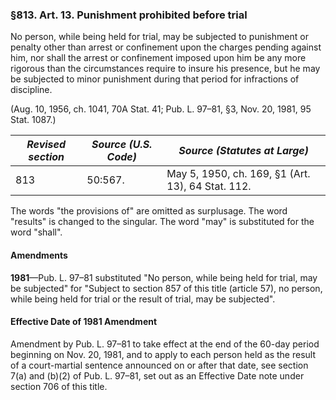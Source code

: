 ### §813. Art. 13. Punishment prohibited before trial ###

No person, while being held for trial, may be subjected to punishment or penalty other than arrest or confinement upon the charges pending against him, nor shall the arrest or confinement imposed upon him be any more rigorous than the circumstances require to insure his presence, but he may be subjected to minor punishment during that period for infractions of discipline.

(Aug. 10, 1956, ch. 1041, 70A Stat. 41; Pub. L. 97–81, §3, Nov. 20, 1981, 95 Stat. 1087.)

|*Revised section*|*Source (U.S. Code)*|          *Source (Statutes at Large)*           |
|-----------------|--------------------|-------------------------------------------------|
|       813       |      50:567.       |May 5, 1950, ch. 169, §1 (Art. 13), 64 Stat. 112.|

The words "the provisions of" are omitted as surplusage. The word "results" is changed to the singular. The word "may" is substituted for the word "shall".

#### Amendments ####

**1981**—Pub. L. 97–81 substituted "No person, while being held for trial, may be subjected" for "Subject to section 857 of this title (article 57), no person, while being held for trial or the result of trial, may be subjected".

#### Effective Date of 1981 Amendment ####

Amendment by Pub. L. 97–81 to take effect at the end of the 60-day period beginning on Nov. 20, 1981, and to apply to each person held as the result of a court-martial sentence announced on or after that date, see section 7(a) and (b)(2) of Pub. L. 97–81, set out as an Effective Date note under section 706 of this title.